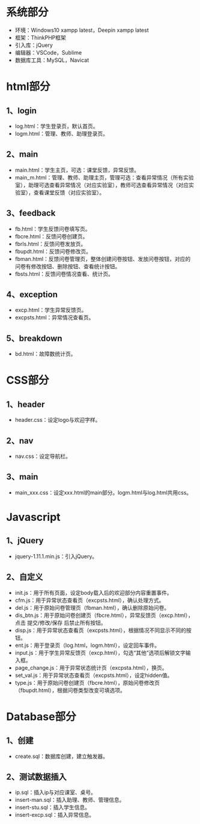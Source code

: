 # 系统部分

- 环境：Windows10 xampp latest，Deepin xampp latest
- 框架：ThinkPHP框架
- 引入库：jQuery
- 编辑器：VSCode，Sublime
- 数据库工具：MySQL，Navicat

# html部分

## 1、login

- log.html：学生登录页，默认首页。
- logm.html：管理、教师、助理登录页。

## 2、main

- main.html：学生主页，可选：课堂反馈，异常反馈。
- main_m.html：管理、教师、助理主页，管理可选：查看异常情况（所有实验室），助理可选查看异常情况（对应实验室），教师可选查看异常情况（对应实验室），查看课堂反馈（对应实验室）。

## 3、feedback

- fb.html：学生反馈问卷填写页。
- fbcre.html：反馈问卷创建页。
- fbrls.html：反馈问卷发放页。
- fbupdt.html：反馈问卷修改页。
- fbman.html：反馈问卷管理页，整体创建问卷按钮、发放问卷按钮，对应的问卷有修改按钮、删除按钮、查看统计按钮。
- fbsts.html：反馈问卷情况查看、统计页。

## 4、exception

- excp.html：学生异常反馈页。
- excpsts.html：异常情况查看页。

## 5、breakdown

- bd.html：故障数统计页。

# CSS部分

## 1、header

- header.css：设定logo与欢迎字样。

## 2、nav

- nav.css：设定导航栏。

## 3、main

- main_xxx.css：设定xxx.html的main部分。logm.html与log.html共用css。

# Javascript

## 1、jQuery

- jquery-1.11.1.min.js：引入jQuery。

## 2、自定义

- init.js：用于所有页面，设定body载入后的欢迎部分内容重置事件。
- cfm.js：用于异常状态查看页（excpsts.html），确认处理方式。
- del.js：用于原始问卷管理页（fbman.html），确认删除原始问卷。
- dis_btn.js：用于原始问卷创建页（fbcre.html），异常反馈页（excp.html），点击 提交/修改/保存 后禁止所有按钮。
- disp.js：用于异常状态查看页（excpsts.html），根据情况不同显示不同的按钮。
- ent.js：用于登录页（log.html，logm.html），设定回车事件。
- input.js：用于学生异常反馈页（excp.html），勾选“其他”选项后解锁文字输入框。
- page_change.js：用于异常状态统计页（excpsta.html），换页。
- set_val.js：用于异常状态查看页（excpsts.html），设定hidden值。
- type.js：用于原始问卷创建页（fbcre.html），原始问卷修改页（fbupdt.html），根据问卷类型改变可填选项。

# Database部分

## 1、创建

- create.sql：数据库创建，建立触发器。

## 2、测试数据插入

- ip.sql：插入ip与对应课室、桌号。
- insert-man.sql：插入助理、教师、管理信息。
- insert-stu.sql：插入学生信息。
- insert-excp.sql：插入异常信息。